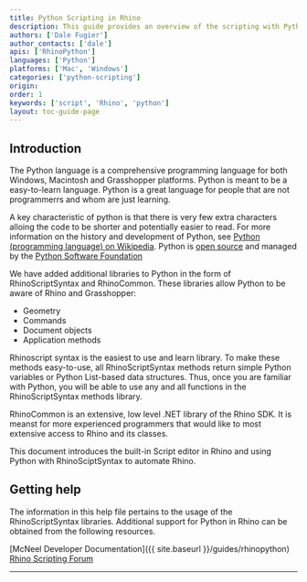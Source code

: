 ```yaml
---
title: Python Scripting in Rhino
description: This guide provides an overview of the scripting with Python in Rhino.
authors: ['Dale Fugier']
author_contacts: ['dale']
apis: ['RhinoPython']
languages: ['Python']
platforms: ['Mac', 'Windows']
categories: ['python-scripting']
origin:
order: 1
keywords: ['script', 'Rhino', 'python']
layout: toc-guide-page
---
```


## Introduction

The Python language is a comprehensive programming language for both Windows, Macintosh and Grasshopper platforms. Python is meant to be a easy-to-learn language. Python is a great language for people that are not programmerrs and whom are just learning.

A key characteristic of python is that there is very few extra characters alloing the code to be shorter and potentially easier to read.  For more information on the history and development of Python, see [Python (programming language) on Wikipedia](https://en.wikipedia.org/wiki/Python_(programming_language)). Python is [open source](https://opensource.com/resources/what-open-source) and managed by the [Python Software Foundation](https://www.python.org/psf/)

We have added additional libraries to Python in the form of RhinoScriptSyntax and RhinoCommon. These libraries allow Python to be aware of Rhino and Grasshopper:

* Geometry
* Commands
* Document objects
* Application methods

Rhinoscript syntax is the easiest to use and learn library. To make these methods easy-to-use, all RhinoScriptSyntax methods return simple Python variables or Python List-based data structures. Thus, once you are familiar with Python, you will be able to use any and all functions in the RhinoScriptSyntax methods library.

RhinoCommon is an extensive, low level .NET library of the Rhino SDK. It is meanst for more experienced programmers that would like to most extensive access to Rhino and its classes.

This document introduces the built-in Script editor in Rhino and using Python with RhinoSciptSyntax to automate Rhino.

## Getting help

The information in this help file pertains to the usage of the RhinoScriptSyntax libraries. Additional support for Python in Rhino can be obtained from the following resources.

[McNeel Developer Documentation]({{ site.baseurl }}/guides/rhinopython)
[Rhino Scripting Forum](https://discourse.mcneel.com/c/scripting)

---

